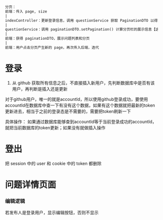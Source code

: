 ```html
分页：
前端：传入 page, size
|
indexController：更新登录信息，调用 questionService 获取 PaginationDTO 以得到 questions 和分页信息
|
questionService：调用 paginationDTO.setPagination() 计算分页栏的展示信息【这里用到了 count() 查询，查询记录总数】，根据 offset : size*(page-1) 得到 questionDTO【这里用到了 select limit 查询】并放入 paginationDTO 中
|
前端：获得 paginationDTO，展示问题列表和分页
|
前端：用户点击分页产生新的 page，再次传入后端，迭代
```

# 登录

1. 从 github 获取所有信息之后，不直接插入新用户，先判断数据库中是否有该用户，再判断是插入还是更新

对于github用户，唯一的就是accountId，所以使用github登录成功，要使用accountId在数据库中查一下有没有这个数据，如果有这个数据就把最新的token更新进去，相当于之前的登录态是不需要的，需要把token刷新一下

具体操作：
如果通过数据库能够查到accountId等于当前登录成功的accountId，就把当前数据库的token更新；如果没有就做插入操作


# 登出

把 session 中的 user 和 cookie 中的 token 都删除

# 问题详情页面

### 编辑逻辑

若发布人是登录用户，显示编辑按钮，否则不显示